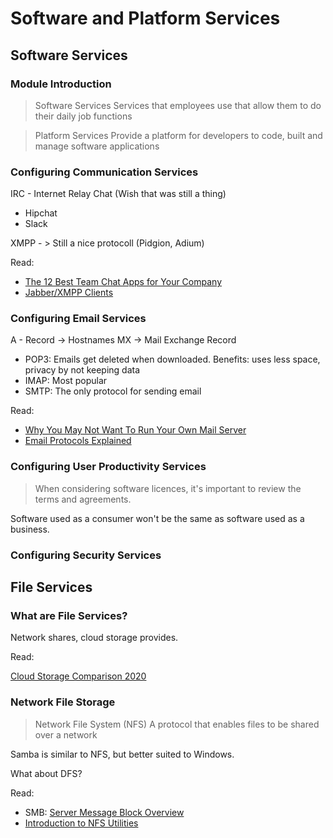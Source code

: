 # Software and Platform Services

## Software Services

### Module Introduction

<blockquote>
Software Services
Services that employees use that allow them to do their daily job functions
</blockquote>

<blockquote>
Platform Services
Provide a platform for developers to code, built and manage software applications
</blockquote>

### Configuring Communication Services

IRC - Internet Relay Chat (Wish that was still a thing)

- Hipchat
- Slack

XMPP - > Still a nice protocoll (Pidgion, Adium)

Read:

- [The 12 Best Team Chat Apps for Your Company](https://zapier.com/blog/best-team-chat-app/)
- [Jabber/XMPP Clients](https://jabber.at/clients/?os=any)

### Configuring Email Services

A - Record -> Hostnames
MX -> Mail Exchange Record

- POP3: Emails get deleted when downloaded. Benefits: uses less space, privacy by not keeping data
- IMAP: Most popular
- SMTP: The only protocol for sending email

Read:

- [Why You May Not Want To Run Your Own Mail Server](https://www.digitalocean.com/community/tutorials/why-you-may-not-want-to-run-your-own-mail-server)
- [Email Protocols Explained](https://blog.servermania.com/what-protocols-send-receive-email-with-the-mail-server/)

### Configuring User Productivity Services

<blockquote>
When considering software licences, it's important to review the terms and agreements.
</blockquote>

Software used as a consumer won't be the same as software used as a business.

### Configuring Security Services

## File Services

### What are File Services?

Network shares, cloud storage provides.

Read:

[Cloud Storage Comparison 2020](https://www.cloudwards.net/comparison/)

### Network File Storage

<blockquote>
Network File System (NFS)
A protocol that enables files to be shared over a network
</blockquote>

Samba is similar to NFS, but better suited to Windows.

What about DFS?

Read:

- SMB: [Server Message Block Overview](https://docs.microsoft.com/en-us/previous-versions/windows/it-pro/windows-server-2012-R2-and-2012/hh831795(v=ws.11)?redirectedfrom=MSDNA)
- [Introduction to NFS Utilities](http://www.linuxfromscratch.org/blfs/view/cvs/basicnet/nfs-utils.html)


